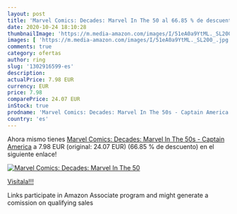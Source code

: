 ```yaml
---
layout: post
title: 'Marvel Comics: Decades: Marvel In The 50 al 66.85 % de descuento'
date: 2020-10-24 18:10:28
thumbnailImage: 'https://m.media-amazon.com/images/I/51eA0a9YtML._SL200_.jpg'
images: [ 'https://m.media-amazon.com/images/I/51eA0a9YtML._SL200_.jpg' ]
comments: true
category: ofertas
author: ring
slug: '1302916599-es'
description:
actualPrice: 7.98 EUR
currency: EUR
price: 7.98
comparePrice: 24.07 EUR
inStock: true
prodname: 'Marvel Comics: Decades: Marvel In The 50s - Captain America'
country: 'es'
---
```


Ahora mismo tienes [Marvel Comics: Decades: Marvel In The 50s - Captain America](https://www.amazon.es/dp/1302916599/?tag=tolees-21) a 7.98 EUR (original: 24.07 EUR) (66.85 %  de descuento) en el siguiente enlace!

[![Marvel Comics: Decades: Marvel In The 50](https://m.media-amazon.com/images/I/51eA0a9YtML._SL200_.jpg)](https://www.amazon.es/dp/1302916599/?tag=tolees-21)

[Visítala!!!](https://www.amazon.es/dp/1302916599/?tag=tolees-21)

Links participate in Amazon Associate program and might generate a comission on qualifying sales
